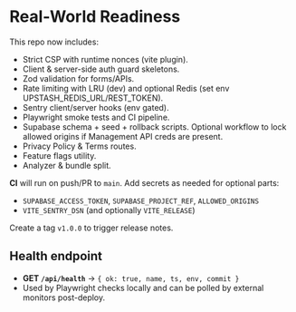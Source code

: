 # Real-World Readiness

This repo now includes:

- Strict CSP with runtime nonces (vite plugin).
- Client & server-side auth guard skeletons.
- Zod validation for forms/APIs.
- Rate limiting with LRU (dev) and optional Redis (set env UPSTASH_REDIS_URL/REST_TOKEN).
- Sentry client/server hooks (env gated).
- Playwright smoke tests and CI pipeline.
- Supabase schema + seed + rollback scripts. Optional workflow to lock allowed origins if Management API creds are present.
- Privacy Policy & Terms routes.
- Feature flags utility.
- Analyzer & bundle split.

**CI** will run on push/PR to `main`. Add secrets as needed for optional parts:

- `SUPABASE_ACCESS_TOKEN`, `SUPABASE_PROJECT_REF`, `ALLOWED_ORIGINS`
- `VITE_SENTRY_DSN` (and optionally `VITE_RELEASE`)

Create a tag `v1.0.0` to trigger release notes.

## Health endpoint
- **GET `/api/health`** → `{ ok: true, name, ts, env, commit }`
- Used by Playwright checks locally and can be polled by external monitors post-deploy.
